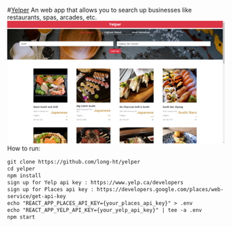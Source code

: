 #[Yelper](http://yelper1945.herokuapp.com/)
An web app that allows you to search up businesses like restaurants, spas, arcades, etc.
![Demo](demo/Demo.png?raw=true)
How to run:
```
git clone https://github.com/long-ht/yelper  
cd yelper  
npm install  
sign up for Yelp api key : https://www.yelp.ca/developers  
sign up for Places api key : https://developers.google.com/places/web-service/get-api-key  
echo "REACT_APP_PLACES_API_KEY={your_places_api_key}" > .env  
echo "REACT_APP_YELP_API_KEY={your_yelp_api_key}" | tee -a .env  
npm start  
```